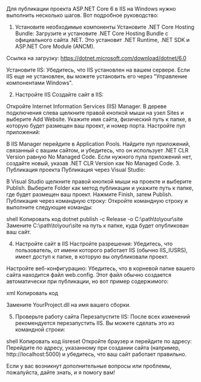 Для публикации проекта ASP.NET Core 6 в IIS на Windows нужно выполнить несколько шагов. Вот подробное руководство:

1. Установите необходимые компоненты
Установите .NET Core Hosting Bundle:
Загрузите и установите .NET Core Hosting Bundle с официального сайта .NET. Это установит .NET Runtime, .NET SDK и ASP.NET Core Module (ANCM).

Ссылка на загрузку: https://dotnet.microsoft.com/download/dotnet/6.0

Установите IIS:
Убедитесь, что IIS установлен на вашем сервере. Если IIS еще не установлен, вы можете установить его через "Управление компонентами Windows".

2. Настройте IIS
Создайте сайт в IIS:

Откройте Internet Information Services (IIS) Manager.
В дереве подключения слева щелкните правой кнопкой мыши на узел Sites и выберите Add Website.
Укажите имя сайта, физический путь к папке, в которую будет размещен ваш проект, и номер порта.
Настройте пул приложений:

В IIS Manager перейдите в Application Pools.
Найдите пул приложений, связанный с вашим сайтом, и убедитесь, что он использует .NET CLR Version равную No Managed Code.
Если нужного пула приложений нет, создайте новый, указав .NET CLR Version как No Managed Code.
3. Публикация проекта
Публикация через Visual Studio:

В Visual Studio щелкните правой кнопкой мыши на проекте и выберите Publish.
Выберите Folder как метод публикации и укажите путь к папке, где будет размещен ваш проект.
Нажмите Finish, затем Publish.
Публикация через командную строку:
Откройте командную строку и выполните следующие команды:

shell
Копировать код
dotnet publish -c Release -o C:\path\to\your\site
Замените C:\path\to\your\site на путь к папке, куда будет опубликован ваш сайт.

4. Настройте сайт в IIS
Настройте разрешения:
Убедитесь, что пользователь, от имени которого работает IIS (обычно IIS_IUSRS), имеет доступ к папке, в которую вы опубликовали проект.

Настройте веб-конфигурацию:
Убедитесь, что в корневой папке вашего сайта находится файл web.config. Этот файл обычно создается автоматически при публикации, но вот пример содержимого:

xml
Копировать код
<?xml version="1.0" encoding="utf-8"?>
<configuration>
  <system.webServer>
    <handlers>
      <add name="aspNetCore" path="*" verb="*" modules="AspNetCoreModuleV2" resourceType="Unspecified"/>
    </handlers>
    <aspNetCore processPath="dotnet" arguments=".\YourProject.dll" stdoutLogEnabled="false" stdoutLogFile=".\logs\stdout" hostingModel="InProcess"/>
  </system.webServer>
</configuration>
Замените YourProject.dll на имя вашего сборки.

5. Проверьте работу сайта
Перезапустите IIS:
После всех изменений рекомендуется перезапустить IIS. Вы можете сделать это из командной строки:

shell
Копировать код
iisreset
Откройте браузер и перейдите по адресу:
Перейдите по адресу, указанному при создании сайта (например, http://localhost:5000) и убедитесь, что ваш сайт работает правильно.

Если у вас возникнут дополнительные вопросы или проблемы, пожалуйста, дайте знать, и я помогу вам!
